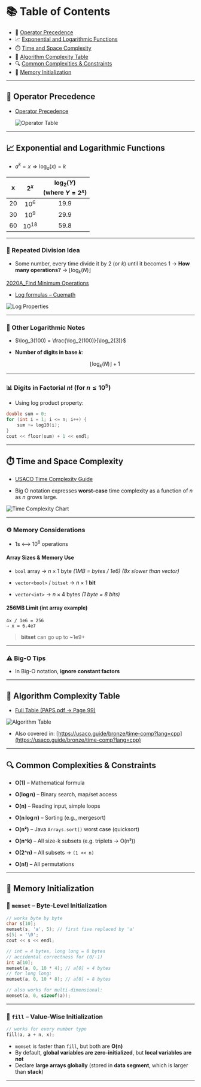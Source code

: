 # 📚 Table of Contents

* 🔢 [Operator Precedence](#-operator-precedence)
* 📈 [Exponential and Logarithmic Functions](#-exponential-and-logarithmic-functions)
* ⏱️ [Time and Space Complexity](#️-time-and-space-complexity)
* 🧮 [Algorithm Complexity Table](#-algorithm-complexity-table)
* 🔍 [Common Complexities & Constraints](#-common-complexities--constraints)
* 🧼 [Memory Initialization](#memory-initialization)

---

## 🔢 Operator Precedence

* [Operator Precedence](https://en.cppreference.com/w/cpp/language/operator_precedence)

  ![Operator Table](https://blogger.googleusercontent.com/img/b/R29vZ2xl/AVvXsEjDm_FtxeGKfyUhd-byPJ8Y34EKecgA7GwKXuF_IxJPrE4TKqzOsdZKybAkHC42NM7rs74hUzIklDTlhFCzq1RdLJm4sonfEEuA6fFSbP9SDXUfCicb2HO2kFimKV58CGr9Rx3RYsXR04Ie/s1600/untitled_thumb.png)

---

## 📈 Exponential and Logarithmic Functions

* $a^k = x \Rightarrow \log_a(x) = k$

|  x  |   $2^x$   | $\log_2(Y)$<br/>(where $Y = 2^x$) |
| :-: | :-------: | :-------------------------------: |
|  20 |   $10^6$  |                19.9               |
|  30 |   $10^9$  |                29.9               |
|  60 | $10^{18}$ |                59.8               |

---

### 🔁 Repeated Division Idea

* Some number, every time divide it by 2 (or $k$) until it becomes 1
  → **How many operations?** → $\lfloor \log_k(N) \rfloor$

[2020A\_Find Minimum Operations](./5_basic_maths/divisors_modulo/2020A_Find%20Minimum%20Operations.cpp)

* [Log formulas – Cuemath](https://www.cuemath.com/log-formulas/)

![Log Properties](https://storage.googleapis.com/wzukusers/user-19977666/images/5866e108c1fb01HOWam7/Logarithm-properties-ultimate-cheat-sheet-formula-product-quotient-power-root-inverse-identity-zero-change-equality-reciprocal_d600.PNG)

---

### 🧠 Other Logarithmic Notes

* $\log_3(100) = \frac{\log_2(100)}{\log_2(3)}$
* **Number of digits in base $k$**:

  $$
  \lfloor \log_k(N) \rfloor + 1
  $$

---

### 📊 Digits in Factorial $n!$ (for $n \leq 10^5$)

* Using log product property:

```cpp
double sum = 0;
for (int i = 1; i <= n; i++) {
    sum += log10(i);
}
cout << floor(sum) + 1 << endl;
```

---

## ⏱️ Time and Space Complexity

* [USACO Time Complexity Guide](https://usaco.guide/bronze/time-comp?lang=cpp)

* Big O notation expresses **worst-case** time complexity as a function of $n$ as $n$ grows large.

![Time Complexity Chart](https://miro.medium.com/v2/resize\:fit:1400/1*xq73u1N7ZsTE2MJ9jsj0CA.png)

---

### ⚙️ Memory Considerations

* 1s ⟷ $10^8$ operations

#### Array Sizes & Memory Use

* `bool` array → $n \times 1$ byte
  *(1MB = bytes / 1e6)*
  *(8x slower than vector<bool>)*

* `vector<bool>` / `bitset` → $n \times 1$ **bit**

* `vector<int>` → $n \times 4$ bytes
  *(1 byte = 8 bits)*

#### 256MB Limit (int array example)

```
4x / 1e6 = 256
→ x = 6.4e7
```

> **bitset** can go up to \~1e9+

---

### ⚠️ Big-O Tips

* In Big-O notation, **ignore constant factors**

---

## 🧮 Algorithm Complexity Table

* [Full Table (PAPS.pdf → Page 99)](https://usaco.guide/PAPS.pdf#page=99)

![Algorithm Table](https://i.ibb.co.com/gJcN1Q4/Screenshot-from-2024-10-11-00-22-26.png)

* Also covered in:
  [https://usaco.guide/bronze/time-comp?lang=cpp](https://usaco.guide/bronze/time-comp?lang=cpp)

---

## 🔍 Common Complexities & Constraints

* **O(1)** – Mathematical formula

* **O(log n)** – Binary search, map/set access

* **O(n)** – Reading input, simple loops

* **O(n log n)** – Sorting (e.g., mergesort)

* **O(n²)** – Java `Arrays.sort()` worst case (quicksort)

* **O(n^k)** – All size-k subsets (e.g. triplets → O(n³))

* **O(2^n)** – All subsets → `(1 << n)`

* **O(n!)** – All permutations

---

## 🧼 Memory Initialization

### 🧵 `memset` – Byte-Level Initialization

```cpp
// works byte by byte
char s[10];
memset(s, 'a', 5); // first five replaced by 'a'
s[5] = '\0';
cout << s << endl;
```

```cpp
// int = 4 bytes, long long = 8 bytes
// accidental correctness for (0/-1)
int a[10];
memset(a, 0, 10 * 4); // a[0] = 4 bytes
// for long long:
memset(a, 0, 10 * 8); // a[0] = 8 bytes

// also works for multi-dimensional:
memset(a, 0, sizeof(a));
```

---

### 🧩 `fill` – Value-Wise Initialization

```cpp
// works for every number type
fill(a, a + n, x);
```

* `memset` is faster than `fill`, but both are **O(n)**
* By default, **global variables are zero-initialized**, but **local variables are not**
* Declare **large arrays globally** (stored in **data segment**, which is larger than **stack**)

---